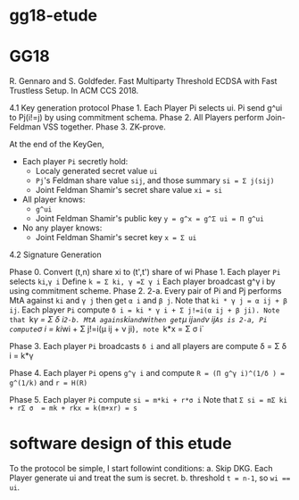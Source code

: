 # gg18-etude

# GG18
R. Gennaro and S. Goldfeder. Fast Multiparty Threshold ECDSA with Fast Trustless Setup. In ACM CCS 2018.

4.1 Key generation protocol
Phase 1. Each Player Pi selects ui. Pi send g^ui to Pj(i!=j) by using commitment schema.
Phase 2. All Players perform Join-Feldman VSS together.
Phase 3. ZK-prove.

At the end of the KeyGen,
* Each player `Pi` secretly hold:
  - Localy generated secret value `ui`
  - `Pj`'s Feldman share value `sij`, and those summary `si = Σ j(sij)`
  - Joint Feldman Shamir's secret share value `xi = si`
* All player knows:
  - `g^ui`
  - Joint Feldman Shamir's public key `y = g^x = g^Σ ui = Π g^ui`
* No any player knows:
  - Joint Feldman Shamir's secret key `x = Σ ui`


4.2 Signature Generation

Phase 0. Convert (t,n) share xi to (t',t') share of wi
Phase 1. Each player `Pi` selects `ki`,`γ i`
         Define `k = Σ ki, γ =Σ γ i`
         Each player broadcast g^γ i by using commitment scheme.
Phase 2.
 2-a. Every pair of Pi and Pj performs MtA against `ki` and `γ j` then get `α i` and `β j`.
      Note that `ki * γ j = α ij + β ij`.
      Each player `Pi` compute `δ i = ki * γ i + Σ j!=i(α ij + β ji).
      Note that `k*γ  = Σ δ i`
 2-b. MtA agains `ki` and `wi` then get `μ ij` and `ν ij`
      As is 2-a, Pi compute `σ i = ki*wi + Σ j!=i(μ ij + ν ji)`, note `k*x = Σ σ i`

Phase 3. Each player `Pi` broadcasts `δ i` and all players are compute δ  = Σ δ i = k*γ

Phase 4. Each player `Pi` opens `g^γ i` and compute `R = (Π g^γ i)^(1/δ ) = g^(1/k)` and `r = H(R)`

Phase 5. Each player `Pi` compute `si = m*ki + r*σ i`
         Note that `Σ si = mΣ ki + rΣ σ  = mk + rkx = k(m+xr) = s`


# software design of this etude

To the protocol be simple, I start followint conditions:
 a. Skip DKG. Each Player generate ui and treat the sum is secret.
 b. threshold `t = n-1`, so `wi == ui`.

 
